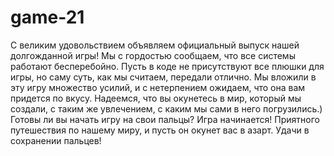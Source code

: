# game-21 
С великим удовольствием объявляем официальный выпуск нашей долгожданной игры! Мы с гордостью сообщаем, что все системы работают бесперебойно. Пусть в коде не присутствуют все плюшки для игры, но саму суть, как мы считаем, передали отлично.
Мы вложили в эту игру множество усилий, и с нетерпением ожидаем, что она вам придется по вкусу. Надеемся, что вы окунетесь в мир, который мы создали, с таким же увлечением, с каким мы сами в него погрузились.)       Готовы ли вы начать игру на свои пальцы? Игра начинается! Приятного путешествия по нашему миру, и пусть он окунет вас в азарт. Удачи в сохранении пальцев!
